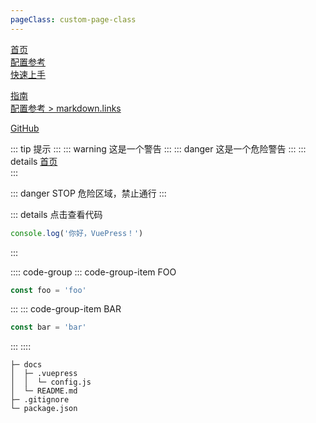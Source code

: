 ```yaml
---
pageClass: custom-page-class
---
```


[首页](../README.md)  
[配置参考](../reference/config.md)  
[快速上手](./getting-started.md)

<!-- 绝对路径 -->

[指南](/zh/guide/README.md)  
[配置参考 > markdown.links](/zh/reference/config.md#links)

<!-- URL -->

[GitHub](https://github.com)
<!-- 自定义容器 -->
<!-- ::: <type> [title]
[content]
::: -->

::: tip
  提示
:::
::: warning
这是一个警告
:::
::: danger
这是一个危险警告
:::
::: details
[首页](../README.md)  
:::

::: danger STOP
危险区域，禁止通行
:::

::: details 点击查看代码
```ts
console.log('你好，VuePress！')
```
:::

<!-- 输入输出 -->
:::: code-group
::: code-group-item FOO
```ts
const foo = 'foo'
```
:::
::: code-group-item BAR
```ts
const bar = 'bar'
```
:::
::::

<!-- 文件目录 -->
```
├─ docs
│  ├─ .vuepress
│  │  └─ config.js
│  └─ README.md
├─ .gitignore
└─ package.json
```